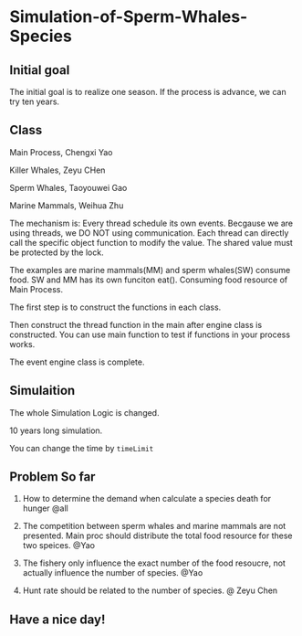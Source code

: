 # Simulation-of-Sperm-Whales-Species

## Initial goal
The initial goal is to realize one season. If the process is advance, we can try ten years.

## Class
Main Process, Chengxi Yao

Killer Whales, Zeyu CHen

Sperm Whales, Taoyouwei Gao

Marine Mammals, Weihua Zhu

The mechanism is:
Every thread schedule its own events. Becgause we are using threads, we DO NOT using communication. Each thread can 
directly call the specific object function to modify the value. The shared value must be protected by the lock.

The examples are marine mammals(MM) and sperm whales(SW) consume food. SW and MM has its own funciton eat(). Consuming
food resource of Main Process.

The first step is to construct the functions in each class.

Then construct the thread function in the main after engine class is constructed. You can use main function to test if 
functions in your process works.

The event engine class is complete.

## Simulaition

The whole Simulation Logic is changed.

10 years long simulation. 

You can change the time by `timeLimit`

## Problem So far

1. How to determine the demand when calculate a species death for hunger @all 
2. The competition between sperm whales and marine mammals are not presented. Main proc should distribute the total food
resource for these two speices. @Yao
3. The fishery only influence the exact number of the food resoucre, not actually influence the number of species. @Yao
 
4. Hunt rate should be related to the number of species. @ Zeyu Chen

## Have a nice day!

